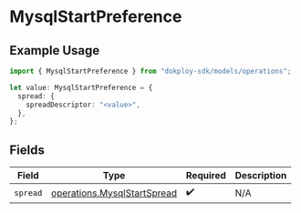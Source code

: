 # MysqlStartPreference

## Example Usage

```typescript
import { MysqlStartPreference } from "dokploy-sdk/models/operations";

let value: MysqlStartPreference = {
  spread: {
    spreadDescriptor: "<value>",
  },
};
```

## Fields

| Field                                                                      | Type                                                                       | Required                                                                   | Description                                                                |
| -------------------------------------------------------------------------- | -------------------------------------------------------------------------- | -------------------------------------------------------------------------- | -------------------------------------------------------------------------- |
| `spread`                                                                   | [operations.MysqlStartSpread](../../models/operations/mysqlstartspread.md) | :heavy_check_mark:                                                         | N/A                                                                        |